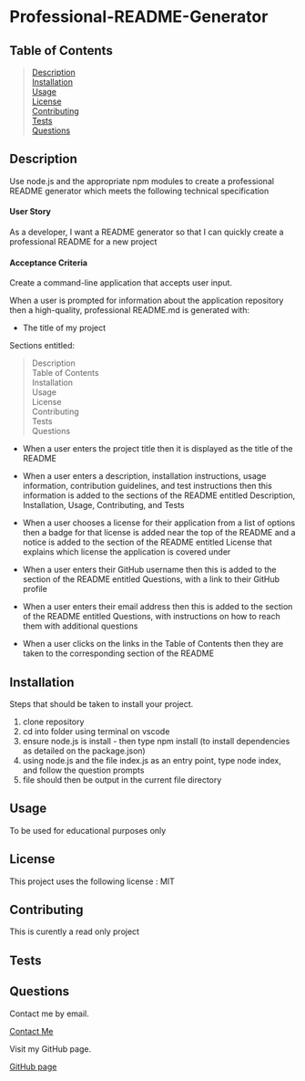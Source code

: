   
# Professional-README-Generator

## Table of Contents

>[Description](#description)\
>[Installation](#installation)\
>[Usage](#usage)\
>[License](#license)\
>[Contributing](#contributing)\
>[Tests](#tests)\
>[Questions](#questions)

## Description

Use node.js and the appropriate npm modules to create a professional README generator which meets the following technical specification

#### User Story

As a developer, I want a README generator so that I can quickly create a professional README for a new project

#### Acceptance Criteria

Create a command-line application that accepts user input.

When a user is prompted for information about the application repository then a high-quality, professional README.md is generated with:

* The title of my project

Sections entitled:

>Description\
>Table of Contents\
>Installation\
>Usage\
>License\
>Contributing\
>Tests\
>Questions
* When a user enters the project title then it is displayed as the title of the README

* When a user enters a description, installation instructions, usage information, contribution guidelines, and test instructions then this information is added to the sections of the README entitled Description, Installation, Usage, Contributing, and Tests

* When a user chooses a license for their application from a list of options then a badge for that license is added near the top of the README and a notice is added to the section of the README entitled License that explains which license the application is covered under

* When a user enters their GitHub username then this is added to the section of the README entitled Questions, with a link to their GitHub profile

* When a user enters their email address then this is added to the section of the README entitled Questions, with instructions on how to reach them with additional questions

* When a user clicks on the links in the Table of Contents then they are taken to the corresponding section of the README

## Installation
Steps that should be taken to install your project. 

1. clone repository
2. cd into folder using terminal on vscode
3. ensure node.js is install - then type npm install (to install dependencies as detailed on the package.json)
4. using node.js and the file index.js as an entry point, type node index, and follow the question prompts
5. file should then be output in the current file directory

## Usage

To be used for educational purposes only

## License

This project uses the following license : MIT

## Contributing

This is curently a read only project

## Tests

## Questions

Contact me by email.

[Contact Me](mailto:leigh.ally@gmail.com)

Visit my GitHub page.

[GitHub page](https://github.com/koolleeo/)
  
  
